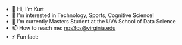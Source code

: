 - 👋 Hi, I’m Kurt
- 👀 I’m interested in Technology, Sports, Cognitive Science! 
- 🌱 I’m currently Masters Student at the UVA School of Data Science
- 📫 How to reach me: nps3cs@virginia.edu
- ⚡ Fun fact: 

<!---
kurt-jr/kurt-jr is a ✨ special ✨ repository because its `README.md` (this file) appears on your GitHub profile.
You can click the Preview link to take a look at your changes.
--->
